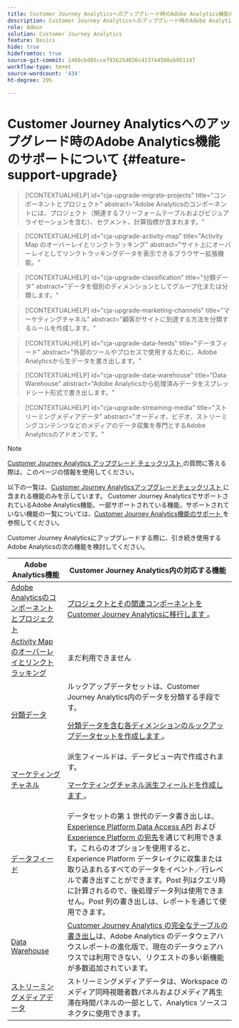 ```yaml
---
title: Customer Journey Analyticsへのアップグレード時のAdobe Analytics機能のサポートについて
description: Customer Journey Analyticsへのアップグレード時のAdobe Analytics機能のサポートについて説明します
role: Admin
solution: Customer Journey Analytics
feature: Basics
hide: true
hidefromtoc: true
source-git-commit: 1460cbd05cce793b25d026c413744508ab951147
workflow-type: tm+mt
source-wordcount: '434'
ht-degree: 29%

---
```


# Customer Journey Analyticsへのアップグレード時のAdobe Analytics機能のサポートについて {#feature-support-upgrade}

<!-- markdownlint-disable MD034 -->

>[!CONTEXTUALHELP]
>id="cja-upgrade-migrate-projects"
>title="コンポーネントとプロジェクト"
>abstract="Adobe Analyticsのコンポーネントには、プロジェクト（関連するフリーフォームテーブルおよびビジュアライゼーションを含む）、セグメント、計算指標が含まれます。"

<!-- markdownlint-enable MD034 -->

<!-- markdownlint-disable MD034 -->

>[!CONTEXTUALHELP]
>id="cja-upgrade-activity-map"
>title="Activity Map のオーバーレイとリンクトラッキング"
>abstract="サイト上にオーバーレイとしてリンクトラッキングデータを表示できるブラウザー拡張機能。"

<!-- markdownlint-enable MD034 -->

<!-- markdownlint-disable MD034 -->

>[!CONTEXTUALHELP]
>id="cja-upgrade-classification"
>title="分類データ"
>abstract="データを個別のディメンションとしてグループ化または分類します。"

<!-- markdownlint-enable MD034 -->

<!-- markdownlint-disable MD034 -->

>[!CONTEXTUALHELP]
>id="cja-upgrade-marketing-channels"
>title="マーケティングチャネル"
>abstract="顧客がサイトに到達する方法を分類するルールを作成します。"

<!-- markdownlint-enable MD034 -->

<!-- markdownlint-disable MD034 -->

>[!CONTEXTUALHELP]
>id="cja-upgrade-data-feeds"
>title="データフィード"
>abstract="外部のツールやプロセスで使用するために、Adobe Analyticsから生データを書き出します。"

<!-- markdownlint-enable MD034 -->

<!-- markdownlint-disable MD034 -->

>[!CONTEXTUALHELP]
>id="cja-upgrade-data-warehouse"
>title="Data Warehouse"
>abstract="Adobe Analyticsから処理済みデータをスプレッドシート形式で書き出します。"

<!-- markdownlint-enable MD034 -->

<!-- markdownlint-disable MD034 -->

>[!CONTEXTUALHELP]
>id="cja-upgrade-streaming-media"
>title="ストリーミングメディアデータ"
>abstract="オーディオ、ビデオ、ストリーミングコンテンツなどのメディアのデータ収集を専門とするAdobe Analyticsのアドオンです。"

<!-- markdownlint-enable MD034 -->

>[!NOTE]
> 
>[Customer Journey Analytics アップグレード チェックリスト ](https://gigazelle.github.io/cja-ttv/) の質問に答える際は、このページの情報を使用してください。

以下の一覧は、[Customer Journey Analyticsアップグレードチェックリスト ](https://gigazelle.github.io/cja-ttv/) に含まれる機能のみを示しています。 Customer Journey AnalyticsでサポートされているAdobe Analytics機能、一部サポートされている機能、サポートされていない機能の一覧については、[Customer Journey Analytics機能のサポート ](/help/getting-started/aa-vs-cja/cja-aa.md) を参照してください。

Customer Journey Analyticsにアップグレードする際に、引き続き使用するAdobe Analyticsの次の機能を検討してください。

| Adobe Analytics機能 | Customer Journey Analytics内の対応する機能 |
|---------|----------|
| [Adobe Analyticsのコンポーネントとプロジェクト ](https://experienceleague.adobe.com/en/docs/analytics/analyze/analysis-workspace/build-workspace-project/freeform-overview) | [ プロジェクトとその関連コンポーネントをCustomer Journey Analyticsに移行します ](https://experienceleague.adobe.com/en/docs/analytics/admin/admin-tools/component-migration/prepare-component-migration)。 |
| [Activity Map のオーバーレイとリンクトラッキング ](https://experienceleague.adobe.com/en/docs/analytics/analyze/activity-map/overview) | まだ利用できません |
| [ 分類データ ](https://experienceleague.adobe.com/en/docs/analytics/components/classifications/c-classifications) | ルックアップデータセットは、Customer Journey Analytics内のデータを分類する手段です。<p>[ 分類データを含む各ディメンションのルックアップデータセットを作成します ](/help/getting-started/cja-upgrade/cja-upgrade-dataset-lookup.md)。</p> |
| [マーケティングチャネル](https://experienceleague.adobe.com/en/docs/analytics/components/marketing-channels/c-getting-started-mchannel) | 派生フィールドは、データビュー内で作成されます。 <p>[ マーケティングチャネル派生フィールドを作成します ](/help/getting-started/cja-upgrade/cja-upgrade-marketing-channel.md)。</p> |
| [データフィード](https://experienceleague.adobe.com/en/docs/analytics/export/analytics-data-feed/data-feed-overview) | データセットの第 1 世代のデータ書き出しは、[Experience Platform Data Access API](https://experienceleague.adobe.com/docs/experience-platform/data-access/api.html?lang=ja) および [Experience Platform の宛先](https://experienceleague.adobe.com/docs/experience-platform/destinations/ui/activate/export-datasets.html?lang=ja)を通じて利用できます。これらのオプションを使用すると、Experience Platform データレイクに収集または取り込まれるすべてのデータをイベント／行レベルで書き出すことができます。Post 列はクエリ時に計算されるので、後処理データ列は使用できません。Post 列の書き出しは、レポートを通じて使用できます。 |
| [Data Warehouse](https://experienceleague.adobe.com/en/docs/analytics/export/data-warehouse/data-warehouse) | [Customer Journey Analytics の完全なテーブルの書き出し](/help/analysis-workspace/export/export-cloud.md)は、Adobe Analytics のデータウェアハウスレポートの進化版で、現在のデータウェアハウスでは利用できない、リクエストの多い新機能が多数追加されています。 |
| [ ストリーミングメディアデータ ](https://experienceleague.adobe.com/ja/docs/media-analytics/using/media-overview) | ストリーミングメディアデータは、Workspace のメディア同時視聴者数パネルおよびメディア再生滞在時間パネルの一部として、Analytics ソースコネクタに使用できます。 |

